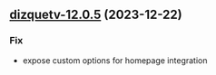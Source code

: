 

## [dizquetv-12.0.5](https://github.com/truecharts/charts/compare/dizquetv-12.0.4...dizquetv-12.0.5) (2023-12-22)

### Fix

- expose custom options for homepage integration
  
  